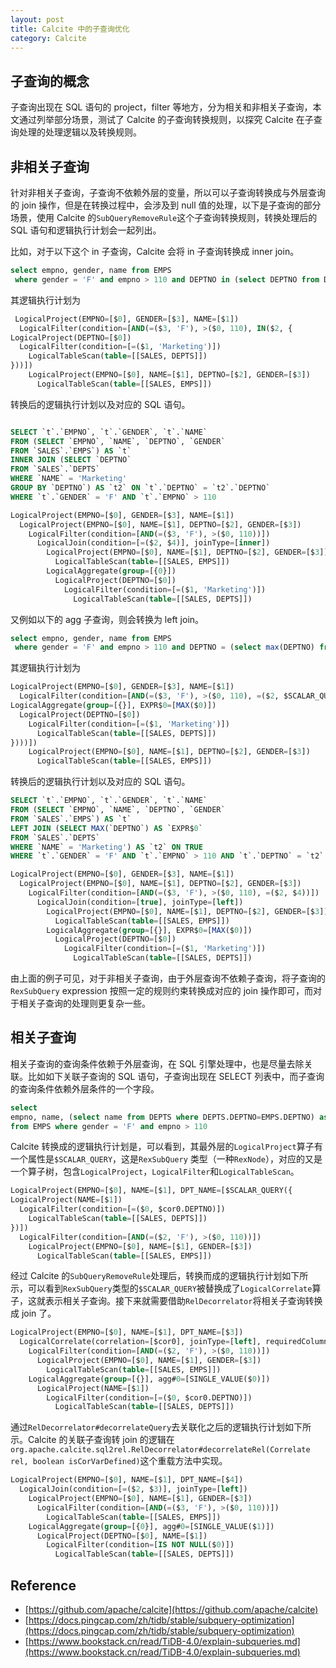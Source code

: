 ```yaml
---
layout: post
title: Calcite 中的子查询优化
category: Calcite
---
```


## 子查询的概念
子查询出现在 SQL 语句的 project，filter 等地方，分为相关和非相关子查询，本文通过列举部分场景，测试了 Calcite 的子查询转换规则，以探究 Calcite 在子查询处理的处理逻辑以及转换规则。

## 非相关子查询
针对非相关子查询，子查询不依赖外层的变量，所以可以子查询转换成与外层查询的 join 操作，但是在转换过程中，会涉及到 null 值的处理，以下是子查询的部分场景，使用 Calcite 的`SubQueryRemoveRule`这个子查询转换规则，转换处理后的 SQL 语句和逻辑执行计划会一起列出。

比如，对于以下这个 in 子查询，Calcite 会将 in 子查询转换成 inner join。

```sql
select empno, gender, name from EMPS
 where gender = 'F' and empno > 110 and DEPTNO in (select DEPTNO from DEPTS where NAME='Marketing')
```

其逻辑执行计划为

```sql
 LogicalProject(EMPNO=[$0], GENDER=[$3], NAME=[$1])
  LogicalFilter(condition=[AND(=($3, 'F'), >($0, 110), IN($2, {
LogicalProject(DEPTNO=[$0])
  LogicalFilter(condition=[=($1, 'Marketing')])
    LogicalTableScan(table=[[SALES, DEPTS]])
}))])
    LogicalProject(EMPNO=[$0], NAME=[$1], DEPTNO=[$2], GENDER=[$3])
      LogicalTableScan(table=[[SALES, EMPS]])
```

转换后的逻辑执行计划以及对应的 SQL 语句。

```sql

SELECT `t`.`EMPNO`, `t`.`GENDER`, `t`.`NAME`
FROM (SELECT `EMPNO`, `NAME`, `DEPTNO`, `GENDER`
FROM `SALES`.`EMPS`) AS `t`
INNER JOIN (SELECT `DEPTNO`
FROM `SALES`.`DEPTS`
WHERE `NAME` = 'Marketing'
GROUP BY `DEPTNO`) AS `t2` ON `t`.`DEPTNO` = `t2`.`DEPTNO`
WHERE `t`.`GENDER` = 'F' AND `t`.`EMPNO` > 110

LogicalProject(EMPNO=[$0], GENDER=[$3], NAME=[$1])
  LogicalProject(EMPNO=[$0], NAME=[$1], DEPTNO=[$2], GENDER=[$3])
    LogicalFilter(condition=[AND(=($3, 'F'), >($0, 110))])
      LogicalJoin(condition=[=($2, $4)], joinType=[inner])
        LogicalProject(EMPNO=[$0], NAME=[$1], DEPTNO=[$2], GENDER=[$3])
          LogicalTableScan(table=[[SALES, EMPS]])
        LogicalAggregate(group=[{0}])
          LogicalProject(DEPTNO=[$0])
            LogicalFilter(condition=[=($1, 'Marketing')])
              LogicalTableScan(table=[[SALES, DEPTS]])


```

又例如以下的 agg 子查询，则会转换为 left join。

```sql
select empno, gender, name from EMPS
 where gender = 'F' and empno > 110 and DEPTNO = (select max(DEPTNO) from DEPTS where NAME='Marketing')
```

其逻辑执行计划为

```sql
LogicalProject(EMPNO=[$0], GENDER=[$3], NAME=[$1])
  LogicalFilter(condition=[AND(=($3, 'F'), >($0, 110), =($2, $SCALAR_QUERY({
LogicalAggregate(group=[{}], EXPR$0=[MAX($0)])
  LogicalProject(DEPTNO=[$0])
    LogicalFilter(condition=[=($1, 'Marketing')])
      LogicalTableScan(table=[[SALES, DEPTS]])
})))])
    LogicalProject(EMPNO=[$0], NAME=[$1], DEPTNO=[$2], GENDER=[$3])
      LogicalTableScan(table=[[SALES, EMPS]])

```
转换后的逻辑执行计划以及对应的 SQL 语句。

```sql
SELECT `t`.`EMPNO`, `t`.`GENDER`, `t`.`NAME`
FROM (SELECT `EMPNO`, `NAME`, `DEPTNO`, `GENDER`
FROM `SALES`.`EMPS`) AS `t`
LEFT JOIN (SELECT MAX(`DEPTNO`) AS `EXPR$0`
FROM `SALES`.`DEPTS`
WHERE `NAME` = 'Marketing') AS `t2` ON TRUE
WHERE `t`.`GENDER` = 'F' AND `t`.`EMPNO` > 110 AND `t`.`DEPTNO` = `t2`.`EXPR$0`

LogicalProject(EMPNO=[$0], GENDER=[$3], NAME=[$1])
  LogicalProject(EMPNO=[$0], NAME=[$1], DEPTNO=[$2], GENDER=[$3])
    LogicalFilter(condition=[AND(=($3, 'F'), >($0, 110), =($2, $4))])
      LogicalJoin(condition=[true], joinType=[left])
        LogicalProject(EMPNO=[$0], NAME=[$1], DEPTNO=[$2], GENDER=[$3])
          LogicalTableScan(table=[[SALES, EMPS]])
        LogicalAggregate(group=[{}], EXPR$0=[MAX($0)])
          LogicalProject(DEPTNO=[$0])
            LogicalFilter(condition=[=($1, 'Marketing')])
              LogicalTableScan(table=[[SALES, DEPTS]])


```
由上面的例子可见，对于非相关子查询，由于外层查询不依赖子查询，将子查询的 `RexSubQuery` expression 按照一定的规则约束转换成对应的 join 操作即可，而对于相关子查询的处理则更复杂一些。
## 相关子查询

相关子查询的查询条件依赖于外层查询，在 SQL 引擎处理中，也是尽量去除关联。比如如下关联子查询的 SQL 语句，子查询出现在 SELECT 列表中，而子查询的查询条件依赖外层条件的一个字段。

```sql
select 
empno, name, (select name from DEPTS where DEPTS.DEPTNO=EMPS.DEPTNO) as dpt_name 
from EMPS where gender = 'F' and empno > 110
```
Calcite 转换成的逻辑执行计划是，可以看到，其最外层的`LogicalProject`算子有一个属性是`$SCALAR_QUERY`，这是`RexSubQuery` 类型（一种`RexNode`），对应的又是一个算子树，包含`LogicalProject`，`LogicalFilter`和`LogicalTableScan`。

```sql
LogicalProject(EMPNO=[$0], NAME=[$1], DPT_NAME=[$SCALAR_QUERY({
LogicalProject(NAME=[$1])
  LogicalFilter(condition=[=($0, $cor0.DEPTNO)])
    LogicalTableScan(table=[[SALES, DEPTS]])
})])
  LogicalFilter(condition=[AND(=($2, 'F'), >($0, 110))])
    LogicalProject(EMPNO=[$0], NAME=[$1], GENDER=[$3])
      LogicalTableScan(table=[[SALES, EMPS]])

```

经过 Calcite 的`SubQueryRemoveRule`处理后，转换而成的逻辑执行计划如下所示，可以看到`RexSubQuery`类型的`$SCALAR_QUERY`被替换成了`LogicalCorrelate`算子，这就表示相关子查询。接下来就需要借助`RelDecorrelator`将相关子查询转换成 join 了。

```sql
LogicalProject(EMPNO=[$0], NAME=[$1], DPT_NAME=[$3])
  LogicalCorrelate(correlation=[$cor0], joinType=[left], requiredColumns=[{2}])
    LogicalFilter(condition=[AND(=($2, 'F'), >($0, 110))])
      LogicalProject(EMPNO=[$0], NAME=[$1], GENDER=[$3])
        LogicalTableScan(table=[[SALES, EMPS]])
    LogicalAggregate(group=[{}], agg#0=[SINGLE_VALUE($0)])
      LogicalProject(NAME=[$1])
        LogicalFilter(condition=[=($0, $cor0.DEPTNO)])
          LogicalTableScan(table=[[SALES, DEPTS]])
```

通过`RelDecorrelator#decorrelateQuery`去关联化之后的逻辑执行计划如下所示。Calcite 的关联子查询转 join 的逻辑在`org.apache.calcite.sql2rel.RelDecorrelator#decorrelateRel(Correlate rel, boolean isCorVarDefined)`这个重载方法中实现。

```sql
LogicalProject(EMPNO=[$0], NAME=[$1], DPT_NAME=[$4])
  LogicalJoin(condition=[=($2, $3)], joinType=[left])
    LogicalProject(EMPNO=[$0], NAME=[$1], GENDER=[$3])
      LogicalFilter(condition=[AND(=($3, 'F'), >($0, 110))])
        LogicalTableScan(table=[[SALES, EMPS]])
    LogicalAggregate(group=[{0}], agg#0=[SINGLE_VALUE($1)])
      LogicalProject(DEPTNO=[$0], NAME=[$1])
        LogicalFilter(condition=[IS NOT NULL($0)])
          LogicalTableScan(table=[[SALES, DEPTS]])
```

## Reference
* [https://github.com/apache/calcite](https://github.com/apache/calcite)
* [https://docs.pingcap.com/zh/tidb/stable/subquery-optimization](https://docs.pingcap.com/zh/tidb/stable/subquery-optimization)
* [https://www.bookstack.cn/read/TiDB-4.0/explain-subqueries.md](https://www.bookstack.cn/read/TiDB-4.0/explain-subqueries.md)
